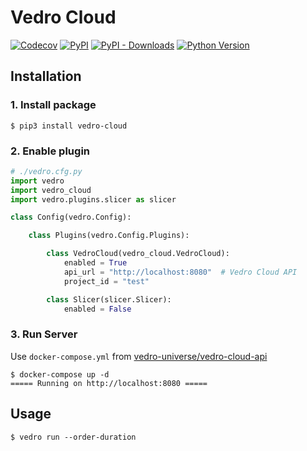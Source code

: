 # Vedro Cloud

[![Codecov](https://img.shields.io/codecov/c/github/vedro-universe/vedro-cloud/main.svg?style=flat-square)](https://codecov.io/gh/vedro-universe/vedro-cloud)
[![PyPI](https://img.shields.io/pypi/v/vedro-cloud.svg?style=flat-square)](https://pypi.python.org/pypi/vedro-cloud/)
[![PyPI - Downloads](https://img.shields.io/pypi/dm/vedro-cloud?style=flat-square)](https://pypi.python.org/pypi/vedro-cloud/)
[![Python Version](https://img.shields.io/pypi/pyversions/vedro-cloud.svg?style=flat-square)](https://pypi.python.org/pypi/vedro-cloud/)

## Installation

### 1. Install package

```shell
$ pip3 install vedro-cloud
```

### 2. Enable plugin

```python
# ./vedro.cfg.py
import vedro
import vedro_cloud
import vedro.plugins.slicer as slicer

class Config(vedro.Config):

    class Plugins(vedro.Config.Plugins):

        class VedroCloud(vedro_cloud.VedroCloud):
            enabled = True
            api_url = "http://localhost:8080"  # Vedro Cloud API
            project_id = "test"

        class Slicer(slicer.Slicer):
            enabled = False
```

### 3. Run Server

Use `docker-compose.yml` from [vedro-universe/vedro-cloud-api](https://github.com/vedro-universe/vedro-cloud-api)

```shell
$ docker-compose up -d
===== Running on http://localhost:8080 =====
```

## Usage

```shell
$ vedro run --order-duration
```
